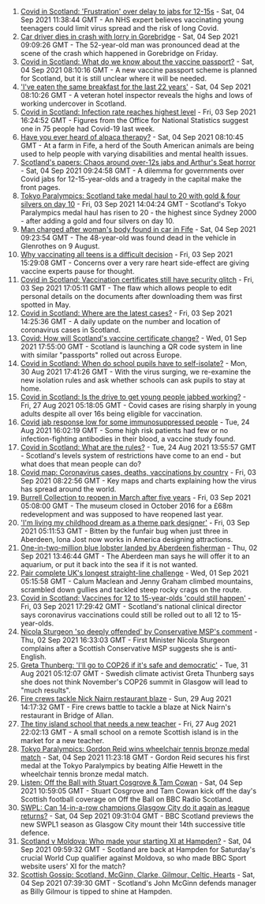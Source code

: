 1. [Covid in Scotland: 'Frustration' over delay to jabs for 12-15s](https://www.bbc.co.uk/news/uk-scotland-58447803?at_medium=RSS&at_campaign=KARANGA) - Sat, 04 Sep 2021 11:38:44 GMT - An NHS expert believes vaccinating young teenagers could limit virus spread and the risk of long Covid.
2. [Car driver dies in crash with lorry in Gorebridge](https://www.bbc.co.uk/news/uk-scotland-edinburgh-east-fife-58447165?at_medium=RSS&at_campaign=KARANGA) - Sat, 04 Sep 2021 09:09:26 GMT - The 52-year-old man was pronounced dead at the scene of the crash which happened in Gorebridge on Friday.
3. [Covid in Scotland: What do we know about the vaccine passport?](https://www.bbc.co.uk/news/uk-scotland-58422607?at_medium=RSS&at_campaign=KARANGA) - Sat, 04 Sep 2021 08:10:16 GMT - A new vaccine passport scheme is planned for Scotland, but it is still unclear where it will be needed.
4. ['I've eaten the same breakfast for the last 22 years'](https://www.bbc.co.uk/news/uk-scotland-scotland-business-58323888?at_medium=RSS&at_campaign=KARANGA) - Sat, 04 Sep 2021 08:10:26 GMT - A veteran hotel inspector reveals the highs and lows of working undercover in Scotland.
5. [Covid in Scotland: Infection rate reaches highest level](https://www.bbc.co.uk/news/uk-scotland-58437868?at_medium=RSS&at_campaign=KARANGA) - Fri, 03 Sep 2021 16:24:52 GMT - Figures from the Office for National Statistics suggest one in 75 people had Covid-19 last week.
6. [Have you ever heard of alpaca therapy?](https://www.bbc.co.uk/news/uk-scotland-58423392?at_medium=RSS&at_campaign=KARANGA) - Sat, 04 Sep 2021 08:10:45 GMT - At a farm in Fife, a herd of the South American animals are being used to help people with varying disabilities and mental health issues.
7. [Scotland's papers: Chaos around over-12s jabs and Arthur's Seat horror](https://www.bbc.co.uk/news/uk-scotland-58446942?at_medium=RSS&at_campaign=KARANGA) - Sat, 04 Sep 2021 09:24:58 GMT - A dilemma for governments over Covid jabs for 12-15-year-olds and a tragedy in the capital make the front pages.
8. [Tokyo Paralympics: Scotland take medal haul to 20 with gold & four silvers on day 10](https://www.bbc.co.uk/sport/disability-sport/58432523?at_medium=RSS&at_campaign=KARANGA) - Fri, 03 Sep 2021 14:04:24 GMT - Scotland's Tokyo Paralympics medal haul has risen to 20 - the highest since Sydney 2000 - after adding a gold and four silvers on day 10.
9. [Man charged after woman's body found in car in Fife](https://www.bbc.co.uk/news/uk-scotland-edinburgh-east-fife-58435264?at_medium=RSS&at_campaign=KARANGA) - Sat, 04 Sep 2021 09:23:54 GMT - The 48-year-old was found dead in the vehicle in Glenrothes on 9 August.
10. [Why vaccinating all teens is a difficult decision](https://www.bbc.co.uk/news/health-58423152?at_medium=RSS&at_campaign=KARANGA) - Fri, 03 Sep 2021 15:29:08 GMT - Concerns over a very rare heart side-effect are giving vaccine experts pause for thought.
11. [Covid in Scotland: Vaccination certificates still have security glitch](https://www.bbc.co.uk/news/uk-scotland-58435664?at_medium=RSS&at_campaign=KARANGA) - Fri, 03 Sep 2021 17:05:11 GMT - The flaw which allows people to edit personal details on the documents after downloading them was first spotted in May.
12. [Covid in Scotland: Where are the latest cases?](https://www.bbc.co.uk/news/uk-scotland-53511877?at_medium=RSS&at_campaign=KARANGA) - Fri, 03 Sep 2021 14:25:36 GMT - A daily update on the number and location of coronavirus cases in Scotland.
13. [Covid: How will Scotland's vaccine certificate change?](https://www.bbc.co.uk/news/uk-scotland-57519070?at_medium=RSS&at_campaign=KARANGA) - Wed, 01 Sep 2021 17:55:00 GMT - Scotland is launching a QR code system in line with similar "passports" rolled out across Europe.
14. [Covid in Scotland: When do school pupils have to self-isolate?](https://www.bbc.co.uk/news/uk-scotland-58381883?at_medium=RSS&at_campaign=KARANGA) - Mon, 30 Aug 2021 17:41:26 GMT - With the virus surging, we re-examine the new isolation rules and ask whether schools can ask pupils to stay at home.
15. [Covid in Scotland: Is the drive to get young people jabbed working?](https://www.bbc.co.uk/news/uk-scotland-58342389?at_medium=RSS&at_campaign=KARANGA) - Fri, 27 Aug 2021 05:18:05 GMT - Covid cases are rising sharply in young adults despite all over 16s being eligible for vaccination.
16. [Covid jab response low for some immunosuppressed people](https://www.bbc.co.uk/news/health-58317261?at_medium=RSS&at_campaign=KARANGA) - Tue, 24 Aug 2021 16:02:19 GMT - Some high risk patients had few or no infection-fighting antibodies in their blood, a vaccine study found.
17. [Covid in Scotland: What are the rules?](https://www.bbc.co.uk/news/uk-scotland-53166816?at_medium=RSS&at_campaign=KARANGA) - Tue, 24 Aug 2021 13:55:57 GMT - Scotland's levels system of restrictions have come to an end - but what does that mean people can do?
18. [Covid map: Coronavirus cases, deaths, vaccinations by country](https://www.bbc.co.uk/news/world-51235105?at_medium=RSS&at_campaign=KARANGA) - Fri, 03 Sep 2021 08:22:56 GMT - Key maps and charts explaining how the virus has spread around the world.
19. [Burrell Collection to reopen in March after five years](https://www.bbc.co.uk/news/uk-scotland-58421389?at_medium=RSS&at_campaign=KARANGA) - Fri, 03 Sep 2021 05:08:00 GMT - The museum closed in October 2016 for a £68m redevelopment and was supposed to have reopened last year.
20. ['I'm living my childhood dream as a theme park designer'](https://www.bbc.co.uk/news/uk-scotland-north-east-orkney-shetland-58308830?at_medium=RSS&at_campaign=KARANGA) - Fri, 03 Sep 2021 05:11:53 GMT - Bitten by the funfair bug when just three in Aberdeen, Iona Jost now works in America designing attractions.
21. [One-in-two-million blue lobster landed by Aberdeen fisherman](https://www.bbc.co.uk/news/uk-scotland-north-east-orkney-shetland-58420028?at_medium=RSS&at_campaign=KARANGA) - Thu, 02 Sep 2021 13:46:44 GMT - The Aberdeen man says he will offer it to an aquarium, or put it back into the sea if it is not wanted.
22. [Pair complete UK's longest straight-line challenge](https://www.bbc.co.uk/news/uk-scotland-58400061?at_medium=RSS&at_campaign=KARANGA) - Wed, 01 Sep 2021 05:15:58 GMT - Calum Maclean and Jenny Graham climbed mountains, scrambled down gullies and tackled steep rocky crags on the route.
23. [Covid in Scotland: Vaccines for 12 to 15-year-olds 'could still happen'](https://www.bbc.co.uk/news/uk-scotland-58442749?at_medium=RSS&at_campaign=KARANGA) - Fri, 03 Sep 2021 17:29:42 GMT - Scotland's national clinical director says coronavirus vaccinations could still be rolled out to all 12 to 15-year-olds.
24. [Nicola Sturgeon 'so deeply offended' by Conservative MSP's comment](https://www.bbc.co.uk/news/uk-scotland-58423484?at_medium=RSS&at_campaign=KARANGA) - Thu, 02 Sep 2021 16:33:03 GMT - First Minister Nicola Sturgeon complains after a Scottish Conservative MSP suggests she is anti-English.
25. [Greta Thunberg: 'I'll go to COP26 if it's safe and democratic'](https://www.bbc.co.uk/news/uk-scotland-58388980?at_medium=RSS&at_campaign=KARANGA) - Tue, 31 Aug 2021 05:12:07 GMT - Swedish climate activist Greta Thunberg says she does not think November's COP26 summit in Glasgow will lead to "much results".
26. [Fire crews tackle Nick Nairn restaurant blaze](https://www.bbc.co.uk/news/uk-scotland-58378152?at_medium=RSS&at_campaign=KARANGA) - Sun, 29 Aug 2021 14:17:32 GMT - Fire crews battle to tackle a blaze at Nick Nairn's restaurant in Bridge of Allan.
27. [The tiny island school that needs a new teacher](https://www.bbc.co.uk/news/uk-scotland-58363674?at_medium=RSS&at_campaign=KARANGA) - Fri, 27 Aug 2021 22:02:13 GMT - A small school on a remote Scottish island is in the market for a new teacher.
28. [Tokyo Paralympics: Gordon Reid wins wheelchair tennis bronze medal match](https://www.bbc.co.uk/sport/disability-sport/58448220?at_medium=RSS&at_campaign=KARANGA) - Sat, 04 Sep 2021 11:23:18 GMT - Gordon Reid secures his first medal at the Tokyo Paralympics by beating Alfie Hewett in the wheelchair tennis bronze medal match.
29. [Listen: Off the Ball with Stuart Cosgrove & Tam Cowan](https://www.bbc.co.uk/sport/av/football/58387116?at_medium=RSS&at_campaign=KARANGA) - Sat, 04 Sep 2021 10:59:05 GMT - Stuart Cosgrove and Tam Cowan kick off the day's Scottish football coverage on Off the Ball on BBC Radio Scotland.
30. [SWPL: Can 14-in-a-row champions Glasgow City do it again as league returns?](https://www.bbc.co.uk/sport/football/58447302?at_medium=RSS&at_campaign=KARANGA) - Sat, 04 Sep 2021 09:31:04 GMT - BBC Scotland previews the new SWPL1 season as Glasgow City mount their 14th successive title defence.
31. [Scotland v Moldova: Who made your starting XI at Hampden?](https://www.bbc.co.uk/sport/football/58415617?at_medium=RSS&at_campaign=KARANGA) - Sat, 04 Sep 2021 09:59:32 GMT - Scotland are back at Hampden for Saturday's crucial World Cup qualifier against Moldova, so who made BBC Sport website users' XI for the match?
32. [Scottish Gossip: Scotland, McGinn, Clarke, Gilmour, Celtic, Hearts](https://www.bbc.co.uk/sport/football/58446809?at_medium=RSS&at_campaign=KARANGA) - Sat, 04 Sep 2021 07:39:30 GMT - Scotland's John McGinn defends manager as Billy Gilmour is tipped to shine at Hampden.
